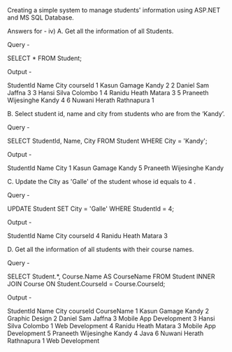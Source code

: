 Creating a simple  system to manage students' information using ASP.NET and MS SQL Database.


  

  
     
Answers for - 
iv) 
A. Get all the information of all Students.

Query - 

SELECT * FROM Student;

Output - 

StudentId	Name			    City		  courseId
1		Kasun Gamage		    Kandy		      2
2		Daniel Sam 		      Jaffna		    3
3		Hansi Silva		      Colombo		    1
4		Ranidu Heath		    Matara		    3
5		Praneeth Wijesinghe	Kandy		      4
6		Nuwani Herath		    Rathnapura	  1

B. Select student id, name and city from students who are from the ‘Kandy’.

Query -

SELECT StudentId, Name, City FROM Student WHERE City = 'Kandy';

Output - 

StudentId	Name			City
1		Kasun Gamage		Kandy
5		Praneeth Wijesinghe	Kandy


C. Update the City as 'Galle' of the student whose id equals to 4 .

Query -

UPDATE Student SET City = 'Galle' WHERE StudentId = 4;

Output - 

StudentId	Name			City		courseId
4		Ranidu Heath		Matara		3

D. Get all the information of all students with their course names.

Query -

SELECT Student.*, Course.Name AS CourseName
FROM Student
INNER JOIN Course ON Student.CourseId = Course.CourseId;

Output - 


StudentId	Name			    City		    courseId	CourseName
1		Kasun Gamage		    Kandy		      2		    Graphic Design
2		Daniel Sam 		      Jaffna		    3		    Mobile App Development
3		Hansi Silva		      Colombo		    1		    Web Development
4		Ranidu Heath		    Matara		    3		    Mobile App Development
5		Praneeth Wijesinghe	Kandy		      4		    Java
6		Nuwani Herath		    Rathnapura	  1		    Web Development
